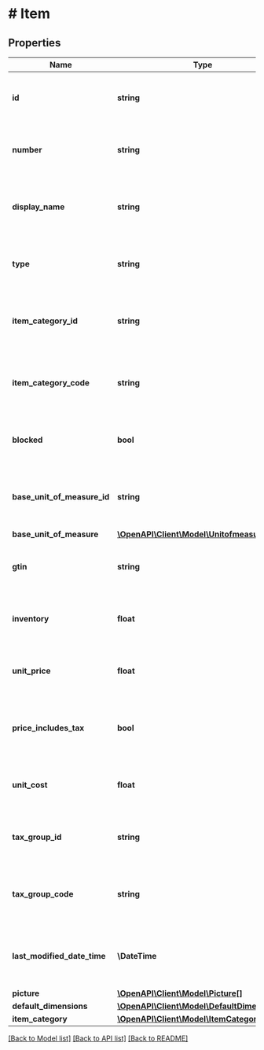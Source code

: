 # # Item

## Properties

Name | Type | Description | Notes
------------ | ------------- | ------------- | -------------
**id** | **string** | (v1.0) The id property for the Dynamics 365 Business Central item entity | [optional]
**number** | **string** | (v1.0) The number property for the Dynamics 365 Business Central item entity | [optional]
**display_name** | **string** | (v1.0) The displayName property for the Dynamics 365 Business Central item entity | [optional]
**type** | **string** | (v1.0) The type property for the Dynamics 365 Business Central item entity | [optional]
**item_category_id** | **string** | (v1.0) The itemCategoryId property for the Dynamics 365 Business Central item entity | [optional]
**item_category_code** | **string** | (v1.0) The itemCategoryCode property for the Dynamics 365 Business Central item entity | [optional]
**blocked** | **bool** | (v1.0) The blocked property for the Dynamics 365 Business Central item entity | [optional]
**base_unit_of_measure_id** | **string** | (v1.0) The baseUnitOfMeasureId property for the Dynamics 365 Business Central item entity | [optional]
**base_unit_of_measure** | [**\OpenAPI\Client\Model\Unitofmeasuretype**](Unitofmeasuretype.md) |  | [optional]
**gtin** | **string** | (v1.0) The gtin property for the Dynamics 365 Business Central item entity | [optional]
**inventory** | **float** | (v1.0) The inventory property for the Dynamics 365 Business Central item entity | [optional]
**unit_price** | **float** | (v1.0) The unitPrice property for the Dynamics 365 Business Central item entity | [optional]
**price_includes_tax** | **bool** | (v1.0) The priceIncludesTax property for the Dynamics 365 Business Central item entity | [optional]
**unit_cost** | **float** | (v1.0) The unitCost property for the Dynamics 365 Business Central item entity | [optional]
**tax_group_id** | **string** | (v1.0) The taxGroupId property for the Dynamics 365 Business Central item entity | [optional]
**tax_group_code** | **string** | (v1.0) The taxGroupCode property for the Dynamics 365 Business Central item entity | [optional]
**last_modified_date_time** | **\DateTime** | (v1.0) The lastModifiedDateTime property for the Dynamics 365 Business Central item entity | [optional]
**picture** | [**\OpenAPI\Client\Model\Picture[]**](Picture.md) |  | [optional]
**default_dimensions** | [**\OpenAPI\Client\Model\DefaultDimensions[]**](DefaultDimensions.md) |  | [optional]
**item_category** | [**\OpenAPI\Client\Model\ItemCategory**](ItemCategory.md) |  | [optional]

[[Back to Model list]](../../README.md#models) [[Back to API list]](../../README.md#endpoints) [[Back to README]](../../README.md)
